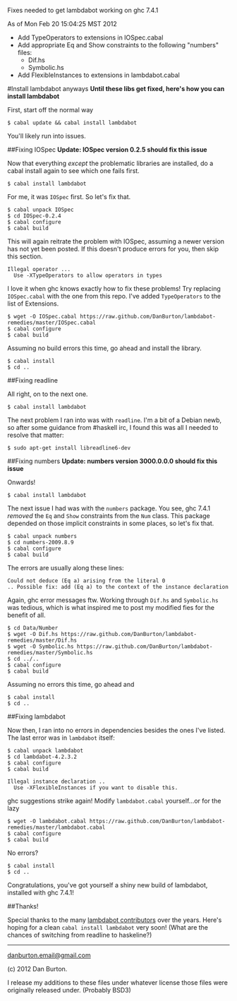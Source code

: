 Fixes needed to get lambdabot working on ghc 7.4.1

As of Mon Feb 20 15:04:25 MST 2012

* Add TypeOperators to extensions in IOSpec.cabal
* Add appropriate Eq and Show constraints to the following "numbers" files:
    * Dif.hs
    * Symbolic.hs
* Add FlexibleInstances to extensions in lambdabot.cabal

#Install lambdabot anyways
**Until these libs get fixed, here's how you can install lambdabot**

First, start off the normal way

    $ cabal update && cabal install lambdabot

You'll likely run into issues.

##Fixing IOSpec
**Update: IOSpec version 0.2.5 should fix this issue**

Now that everything *except* the problematic libraries are installed,
do a cabal install again to see which one fails first.

    $ cabal install lambdabot

For me, it was `IOSpec` first. So let's fix that.

    $ cabal unpack IOSpec
    $ cd IOSpec-0.2.4
    $ cabal configure
    $ cabal build

This will again reitrate the problem with IOSpec,
assuming a newer version has not yet been posted.
If this doesn't produce errors for you,
then skip this section.

    Illegal operator ...
      Use -XTypeOperators to allow operators in types

I love it when ghc knows exactly how to fix these problems!
Try replacing `IOSpec.cabal` with the one from this repo.
I've added `TypeOperators` to the list of Extensions.

    $ wget -O IOSpec.cabal https://raw.github.com/DanBurton/lambdabot-remedies/master/IOSpec.cabal
    $ cabal configure
    $ cabal build

Assuming no build errors this time, go ahead and install the library.

    $ cabal install
    $ cd ..

##Fixing readline

All right, on to the next one.

    $ cabal install lambdabot

The next problem I ran into was with `readline`.
I'm a bit of a Debian newb,
so after some guidance from #haskell irc,
I found this was all I needed to resolve that matter:

    $ sudo apt-get install libreadline6-dev

##Fixing numbers
**Update: numbers version 3000.0.0.0 should fix this issue**

Onwards!

    $ cabal install lambdabot

The next issue I had was with the `numbers` package.
You see, ghc 7.4.1 *removed* the `Eq` and `Show` constraints
from the `Num` class.
This package depended on those implicit constraints in some places,
so let's fix that.

    $ cabal unpack numbers
    $ cd numbers-2009.8.9
    $ cabal configure
    $ cabal build

The errors are usually along these lines:

    Could not deduce (Eq a) arising from the literal 0
    .. Possible fix: add (Eq a) to the context of the instance declaration

Again, ghc error messages ftw.
Working through `Dif.hs` and `Symbolic.hs` was tedious,
which is what inspired me to post my modified fies
for the benefit of all.

    $ cd Data/Number
    $ wget -O Dif.hs https://raw.github.com/DanBurton/lambdabot-remedies/master/Dif.hs
    $ wget -O Symbolic.hs https://raw.github.com/DanBurton/lambdabot-remedies/master/Symbolic.hs
    $ cd ../..
    $ cabal configure
    $ cabal build

Assuming no errors this time, go ahead and

    $ cabal install
    $ cd ..

##Fixing lambdabot

Now then, I ran into no errors in dependencies
besides the ones I've listed.
The last error was in `lambdabot` itself:

    $ cabal unpack lambdabot
    $ cd lambdabot-4.2.3.2
    $ cabal configure
    $ cabal build

    Illegal instance declaration ..
      Use -XFlexibleInstances if you want to disable this.

ghc suggestions strike again!
Modify `lambdabot.cabal` yourself...or for the lazy

    $ wget -O lambdabot.cabal https://raw.github.com/DanBurton/lambdabot-remedies/master/lambdabot.cabal
    $ cabal configure
    $ cabal build

No errors?

    $ cabal install
    $ cd ..

Congratulations, you've got yourself a shiny new build of
lambdabot, installed with ghc 7.4.1!

##Thanks!

Special thanks to the many
[lambdabot contributors](http://code.haskell.org/lambdabot/AUTHORS)
over the years.
Here's hoping for a clean `cabal install lambdabot`
very soon! (What are the chances of switching from
readline to haskeline?)

<hr />

danburton.email@gmail.com

(c) 2012 Dan Burton.

I release my additions to these files under
whatever license those files were originally released under.
(Probably BSD3)

